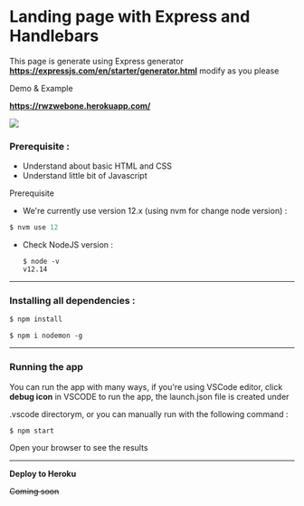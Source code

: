 



# Landing page with Express and Handlebars

This page is generate using Express generator **https://expressjs.com/en/starter/generator.html** modify as you please

Demo & Example

**https://rwzwebone.herokuapp.com/**

![](https://serving.photos.photobox.com/06050507f86d218972982af6226673d604a4849d5b3d24a5fa7f88d373909ad1761677fd.jpg)

### Prerequisite :

- Understand about basic HTML and CSS
- Understand little bit of Javascript

Prerequisite

-  We're currently use version 12.x (using nvm for change node version) :

  ```javascript
  $ nvm use 12
  ```

- Check NodeJS version :

  ```
  $ node -v
  v12.14
  ```

------

### Installing all dependencies :

```javascript
$ npm install
```

```
$ npm i nodemon -g 
```

------

### Running the app

You can run the app with many ways, if you're using VSCode editor, click **debug icon** in VSCODE to run the app, the launch.json file is created under 

.vscode directorym, or you can manually run with the following command :

```
$ npm start
```

Open your browser to see the results

[](http://127.0.0.1:3000)

------

**Deploy to Heroku**

~~Coming soon~~
